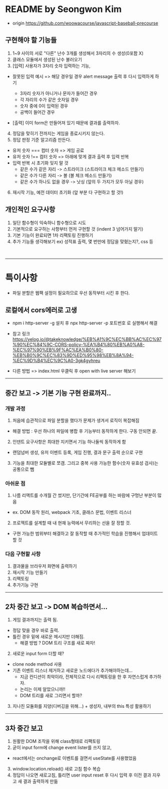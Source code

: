# README by Seongwon Kim
- origin https://github.com/woowacourse/javascript-baseball-precourse

## 구현해야 할 기능들
1. 1~9 사이의 서로 "다른" 난수 3개를 생성해서 3자리의 수 생성(0포함 X)
2. 클래스 모듈에서 생성된 난수 불러오기
3. [입력] 사용자가 3자리 숫자 입력하는 기능,
- 잘못된 입력 예시 => 해당 경우일 경우 alert message 출력 후 다시 입력하게 하기
  - 3자리 숫자가 아니거나 문자가 들어간 경우
  - 각 자리의 수가 같은 숫자일 경우
  - 숫자 중에 0이 입력된 경우
  - 공백이 들어간 경우


- [출력] 이미 form은 만들어져 있기 때문에 결과를 출력하자.
4. 정답을 맞히기 전까지는 게임을 종료시키지 않는다.
5. 정답 판정 기준 알고리즘 만든다.
- 유저 숫자 === 컴터 숫자 => 게임 공료
- 유저 숫자 !== 컴터 숫자 => 아래에 맞게 결과 출력 후 입력 반복
- 입력 반복 시 초기화 잊지 말 것
  - 같은 수가 같은 자리 -> 스트라이크 (스트라이크 체크 메소드 만들기)
  - 같은 수가 다른 자리 -> 볼 (볼 체크 메소드 만들기)
  - 같은 수가 하나도 없을 경우 -> 낫싱 (앞의 두 가지가 모두 아닐 경우)


6. 재시작 기능, 예전 데이터 초기화 (앞 부분 다 구현하고 할 것!)


## 개인적인 요구사항
1. 일단 함수형이 익숙하니 함수형으로 시도
2. 기본적으로 요구하는 사항부터 먼저 구현할 것 (indent 3 넘어가지 말기)
3. 기본 기능이 완료되면 1차 리팩토링 진행하기
4. 추가 기능들 생각해보기 ex) 성적표 출력, 몇 번만에 정답을 맞혔는지?, css 등

<br>
<hr/>

# 특이사항
- 파일 분할은 웹팩 설정이 필요하므로 우선 동작부터 시킨 후 한다.

## 로컬에서 cors에러로 고생 
- npm i http-server -g 설치 후 npx http-server -p 포트번호 로 실행해서 해결
- 참고 링크
https://velog.io/@takeknowledge/%EB%A1%9C%EC%BB%AC%EC%97%90%EC%84%9C-CORS-policy-%EA%B4%80%EB%A0%A8-%EC%97%90%EB%9F%AC%EA%B0%80-%EB%B0%9C%EC%83%9D%ED%95%98%EB%8A%94-%EC%9D%B4%EC%9C%A0-3gk4gyhreu

- 다른 방법 => index.html 우클릭 후 open with live server 해보기

<hr/>

## 중간 보고 -> 기본 기능 구현 완료까지..
### 개발 과정
1. 처음에 습관적으로 파일 분할을 했다가 문제가 생겨서 로직이 복잡해짐
- 해결 방법 : 우선 하나의 파일에 병합 후 기능부터 동작하게 한다. 구동 안되면 끝.

2. 인덴트 요구사항은 최대한 지키면서 기능 하나둘씩 동작하게 함
- 랜덤넘버 생성, 유저 이벤트 등록, 게임 진행, 결과 문구 출력 순으로 구현

3. 기능을 최대한 모듈별로 쪼갬. 그리고 중복 사용 가능한 함수(숫자 유효성 검사)는 공통으로 뺌

### 아쉬운 점
1. 나름 리액트를 수개월 간 썼지만, 단기간에 FE공부를 하는 바람에 구멍난 부분이 많음
- ex. DOM 동작 원리, webpack 기초, 클래스 문법, 이벤트 리스너

2. 프로젝트를 설계할 때 내 현재 능력에서 무리하는 선을 잘 정할 것.
- 구현 가능한 범위부터 해결하고 잘 동작할 때 추가적인 학습을 진행해서 업데이트 할 것

### 다음 구현할 사항
1. 결과물을 브라우저 화면에 출력하기
2. 재시작 기능 만들기
3. 리팩토링
4. 추가기능 구현

<hr/>

## 2차 중간 보고 -> DOM 복습하면서...
1. 게임 결과까지는 출력 됨.
- 정답 맞을 경우 바로 출력.
- 틀린 경우 밑에 새로운 메시지만 더해짐.
  - 해결 방법 ? DOM 트리 구조를 새로 짜자!

2. 새로운 input form 더할 때?
- clone node method 사용
- 기존 이벤트 리스너 제거하고 새로운 노드에다가 추가해야하는데...
  - 지금 컨디션이 최악이라, 전체적으로 다시 리팩토링을 한 후 자연스럽게 추가하자.
  - 논리는 이제 알았으니까!!
  - DOM 트리를 새로 그리면서 할까?

3. 지나친 모듈화를 지양(디버깅을 위해...) + 생성자, 내부의 this 특성 활용하기


<hr/>

## 3차 중간 보고
1. 원활한 DOM 조작을 위해 class형태로 리팩토링
2. 굳이 input form에 change event lister를 쓰지 않고, 
- react에서는 onchange로 이벤트를 걸면서 useState를 사용했었음

3. window.location.reload() 새로 고침 함수 복습
4. 정답이 나오면 새로고침, 틀리면 user input reset 후 다시 입력 후 이전 결과 지우고 새 결과 출력하게 만듦